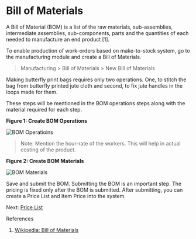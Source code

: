 # Bill of Materials

<p class="lead">A Bill of Material (BOM) is a list of the raw materials, sub-assemblies, intermediate assemblies, sub-components, parts and the quantities of each needed to manufacture an end product [1].</p>

To enable production of work-orders based on make-to-stock system, go to the manufacturing module and create a Bill of Materials.

> Manufacturing > Bill of Materials > New Bill of Materials


Making butterfly print bags requires only two operations. One, to stitch the bag from butterfly printed jute cloth and second, to fix jute handles in the loops made for them.

These steps will be mentioned in the BOM operations steps along with the material required for each step.

__Figure 1: Create BOM Operations__

![BOM Operatioins](/assets/manual_erpnext_com/old_images/erpnext/m-t-s-bom-1.png)

> Note: Mention the hour-rate of the workers. This will help in actual costing of the product.

__Figure 2: Create BOM Materials__

![BOM Materials](/assets/manual_erpnext_com/old_images/erpnext/m-t-s-bom-materials.png)

Save and submit the BOM. Submitting the BOM is an important step. The pricing is fixed only after the BOM is submitted. After submitting, you can create a Price List and Item Price into the system.

Next: [Price List](/contents/guide-books/make-to-stock/price-list)



References



1. [Wikipedia: Bill of Materials](http://en.wikipedia.org/wiki/Bill_of_materials)